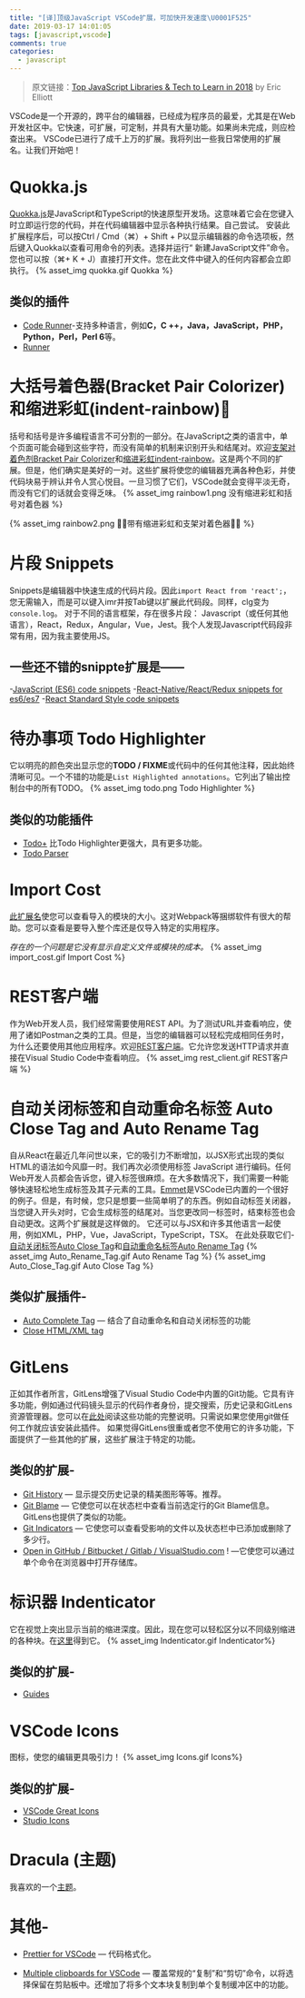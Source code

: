 ```yaml
---
title: "[译]顶级JavaScript VSCode扩展，可加快开发速度\U0001F525"
date: 2019-03-17 14:01:05
tags: [javascript,vscode]
comments: true
categories:
  - javascript
---
```

>原文链接：[Top JavaScript Libraries & Tech to Learn in 2018](https://medium.com/javascript-scene/top-javascript-libraries-tech-to-learn-in-2018-c38028e028e6) by Eric Elliott

VSCode是一个开源的，跨平台的编辑器，已经成为程序员的最爱，尤其是在Web开发社区中。它快速，可扩展，可定制，并具有大量功能。如果尚未完成，则应检查出来。
VSCode已进行了成千上万的扩展。我将列出一些我日常使用的扩展名。让我们开始吧！

# Quokka.js
[Quokka.js](https://quokkajs.com/)是JavaScript和TypeScript的快速原型开发场。这意味着它会在您键入时立即运行您的代码，并在代码编辑器中显示各种执行结果。自己尝试。
安装此扩展程序后，可以按Ctrl / Cmd（⌘）+ Shift + P以显示编辑器的命令选项板，然后键入Quokka以查看可用命令的列表。选择并运行“ 新建JavaScript文件”命令。您也可以按（⌘+ K + J）直接打开文件。您在此文件中键入的任何内容都会立即执行。
{% asset_img quokka.gif Quokka %}

## 类似的插件
- [Code Runner](https://marketplace.visualstudio.com/items?itemName=formulahendry.code-runner)-支持多种语言，例如**C，C ++，Java，JavaScript，PHP，Python，Perl，Perl 6**等。
- [Runner](https://marketplace.visualstudio.com/items?itemName=mattn.Runner)

# 大括号着色器(Bracket Pair Colorizer)和缩进彩虹(indent-rainbow)🌈
括号和括号是许多编程语言不可分割的一部分。在JavaScript之类的语言中，单个页面可能会碰到这些字符，而没有简单的机制来识别开头和结尾对。欢迎[支架对着色剂Bracket Pair Colorizer](https://marketplace.visualstudio.com/items?itemName=CoenraadS.bracket-pair-colorizer)和[缩进彩虹indent-rainbow](https://marketplace.visualstudio.com/items?itemName=oderwat.indent-rainbow)。这是两个不同的扩展。但是，他们确实是美好的一对。这些扩展将使您的编辑器充满各种色彩，并使代码块易于辨认并令人赏心悦目。一旦习惯了它们，VSCode就会变得平淡无奇，而没有它们的话就会变得乏味。
{% asset_img rainbow1.png 没有缩进彩虹和括号对着色器 %}

{% asset_img rainbow2.png 🌈🌈带有缩进彩虹和支架对着色器🌈🌈 %}

# 片段 Snippets
Snippets是编辑器中快速生成的代码片段。因此```import React from 'react';```，您无需输入，而是可以键入imr并按Tab键以扩展此代码段。同样，clg变为```console.log```。
对于不同的语言框架，存在很多片段： Javascript（或任何其他语言），React，Redux，Angular，Vue，Jest。我个人发现Javascript代码段非常有用，因为我主要使用JS。
## 一些还不错的snippte扩展是——
-[JavaScript (ES6) code snippets](https://marketplace.visualstudio.com/items?itemName=xabikos.JavaScriptSnippets)
-[React-Native/React/Redux snippets for es6/es7](https://marketplace.visualstudio.com/items?itemName=EQuimper.react-native-react-redux)
-[React Standard Style code snippets](https://marketplace.visualstudio.com/items?itemName=TimonVS.ReactSnippetsStandard)


# 待办事项 Todo Highlighter
它以明亮的颜色突出显示您的**TODO / FIXME**或代码中的任何其他注释，因此始终清晰可见。一个不错的功能是```List Highlighted annotations```。它列出了输出控制台中的所有TODO。
{% asset_img todo.png Todo Highlighter %}
## 类似的功能插件
- [Todo+](https://marketplace.visualstudio.com/items?itemName=fabiospampinato.vscode-todo-plus) 比Todo Highlighter更强大，具有更多功能。
- [Todo Parser](https://marketplace.visualstudio.com/items?itemName=minhthai.vscode-todo-parser)

# Import Cost
[此扩展名](https://marketplace.visualstudio.com/items?itemName=wix.vscode-import-cost)使您可以查看导入的模块的大小。这对Webpack等捆绑软件有很大的帮助。您可以查看是要导入整个库还是仅导入特定的实用程序。

*存在的一个问题是它没有显示自定义文件或模块的成本。*
{% asset_img import_cost.gif Import Cost %}

# REST客户端

作为Web开发人员，我们经常需要使用REST API。为了测试URL并查看响应，使用了诸如Postman之类的工具。但是，当您的编辑器可以轻松完成相同任务时，为什么还要使用其他应用程序。欢迎[REST客户端](https://marketplace.visualstudio.com/items?itemName=humao.rest-client)。它允许您发送HTTP请求并直接在Visual Studio Code中查看响应。
{% asset_img rest_client.gif REST客户端 %}

# 自动关闭标签和自动重命名标签 Auto Close Tag and Auto Rename Tag

自从React在最近几年问世以来，它的吸引力不断增加，以JSX形式出现的类似HTML的语法如今风靡一时。我们再次必须使用标签 JavaScript 进行编码。任何Web开发人员都会告诉您，键入标签很麻烦。在大多数情况下，我们需要一种能够快速轻松地生成标签及其子元素的工具。[Emmet](https://emmet.io/)是VSCode已内置的一个很好的例子。但是，有时候，您只是想要一些简单明了的东西。例如自动标签关闭器，当您键入开头对时，它会生成标签的结尾对。当您更改同一标签时，结束标签也会自动更改。这两个扩展就是这样做的。
它还可以与JSX和许多其他语言一起使用，例如XML，PHP，Vue，JavaScript，TypeScript，TSX。
在此处获取它们- [自动关闭标签Auto Close Tag](https://marketplace.visualstudio.com/items?itemName=formulahendry.auto-close-tag)和[自动重命名标签Auto Rename Tag](https://marketplace.visualstudio.com/items?itemName=formulahendry.auto-rename-tag)
{% asset_img Auto_Rename_Tag.gif Auto Rename Tag %}
{% asset_img Auto_Close_Tag.gif Auto Close Tag %}

## 类似扩展插件-
- [Auto Complete Tag](https://marketplace.visualstudio.com/items?itemName=formulahendry.auto-complete-tag) — 结合了自动重命名和自动关闭标签的功能
- [Close HTML/XML tag](https://marketplace.visualstudio.com/items?itemName=Compulim.compulim-vscode-closetag)

# GitLens
正如其作者所言，GitLens增强了Visual Studio Code中内置的Git功能。它具有许多功能，例如通过代码镜头显示的代码作者身份，提交搜索，历史记录和GitLens资源管理器。您可以在[此处](https://github.com/eamodio/vscode-gitlens)阅读这些功能的完整说明。只需说如果您使用git做任何工作就应该安装此插件。
如果觉得GitLens很重或者您不使用它的许多功能，下面提供了一些其他的扩展，这些扩展注于特定的功能。
## 类似的扩展-
- [Git History](https://marketplace.visualstudio.com/items?itemName=donjayamanne.githistory) — 显示提交历史记录的精美图形等等。推荐。
- [Git Blame](https://marketplace.visualstudio.com/items?itemName=waderyan.gitblame) — 它使您可以在状态栏中查看当前选定行的Git Blame信息。GitLens也提供了类似的功能。
- [Git Indicators](https://marketplace.visualstudio.com/items?itemName=lamartire.git-indicators) — 它使您可以查看受影响的文件以及状态栏中已添加或删除了多少行。
- [Open in GitHub / Bitbucket / Gitlab / VisualStudio.com](https://marketplace.visualstudio.com/items?itemName=ziyasal.vscode-open-in-github) ! —它使您可以通过单个命令在浏览器中打开存储库。

# 标识器 Indenticator
它在视觉上突出显示当前的缩进深度。因此，现在您可以轻松区分以不同级别缩进的各种块。在[这里](https://marketplace.visualstudio.com/items?itemName=SirTori.indenticator)得到它。
{% asset_img Indenticator.gif Indenticator%}

## 类似的扩展-
- [Guides](https://marketplace.visualstudio.com/items?itemName=spywhere.guides)

# VSCode Icons
图标，使您的编辑更具吸引力！
{% asset_img Icons.gif Icons%}
## 类似的扩展-
- [VSCode Great Icons](https://marketplace.visualstudio.com/items?itemName=emmanuelbeziat.vscode-great-icons)
- [Studio Icons](https://marketplace.visualstudio.com/items?itemName=jtlowe.vscode-icon-theme)

# Dracula (主题)

我喜欢的一个[主题](https://marketplace.visualstudio.com/items?itemName=dracula-theme.theme-dracula)。

# 其他-
- [Prettier for VSCode](https://github.com/prettier/prettier-vscode) — 代码格式化。

- [Multiple clipboards for VSCode](https://marketplace.visualstudio.com/items?itemName=slevesque.vscode-multiclip) — 覆盖常规的“复制”和“剪切”命令，以将选择保留在剪贴板中。还增加了将多个文本块复制到单个复制缓冲区中的功能。
